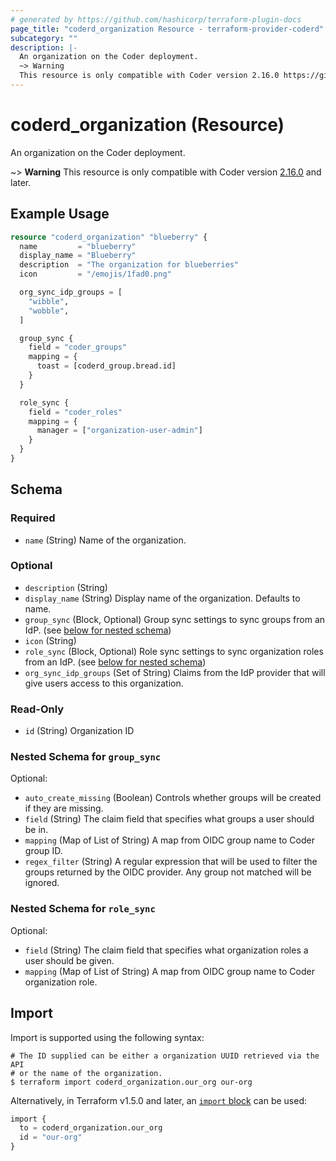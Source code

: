 ```yaml
---
# generated by https://github.com/hashicorp/terraform-plugin-docs
page_title: "coderd_organization Resource - terraform-provider-coderd"
subcategory: ""
description: |-
  An organization on the Coder deployment.
  ~> Warning
  This resource is only compatible with Coder version 2.16.0 https://github.com/coder/coder/releases/tag/v2.16.0 and later.
---
```


# coderd_organization (Resource)

An organization on the Coder deployment.

~> **Warning** This resource is only compatible with Coder version [2.16.0](https://github.com/coder/coder/releases/tag/v2.16.0) and later.

## Example Usage

```terraform
resource "coderd_organization" "blueberry" {
  name         = "blueberry"
  display_name = "Blueberry"
  description  = "The organization for blueberries"
  icon         = "/emojis/1fad0.png"

  org_sync_idp_groups = [
    "wibble",
    "wobble",
  ]

  group_sync {
    field = "coder_groups"
    mapping = {
      toast = [coderd_group.bread.id]
    }
  }

  role_sync {
    field = "coder_roles"
    mapping = {
      manager = ["organization-user-admin"]
    }
  }
}
```

<!-- schema generated by tfplugindocs -->

## Schema

### Required

- `name` (String) Name of the organization.

### Optional

- `description` (String)
- `display_name` (String) Display name of the organization. Defaults to name.
- `group_sync` (Block, Optional) Group sync settings to sync groups from an IdP. (see [below for nested schema](#nestedblock--group_sync))
- `icon` (String)
- `role_sync` (Block, Optional) Role sync settings to sync organization roles from an IdP. (see [below for nested schema](#nestedblock--role_sync))
- `org_sync_idp_groups` (Set of String) Claims from the IdP provider that will give users access to this organization.

### Read-Only

- `id` (String) Organization ID

<a id="nestedblock--group_sync"></a>

### Nested Schema for `group_sync`

Optional:

- `auto_create_missing` (Boolean) Controls whether groups will be created if they are missing.
- `field` (String) The claim field that specifies what groups a user should be in.
- `mapping` (Map of List of String) A map from OIDC group name to Coder group ID.
- `regex_filter` (String) A regular expression that will be used to filter the groups returned by the OIDC provider. Any group not matched will be ignored.

<a id="nestedblock--role_sync"></a>

### Nested Schema for `role_sync`

Optional:

- `field` (String) The claim field that specifies what organization roles a user should be given.
- `mapping` (Map of List of String) A map from OIDC group name to Coder organization role.

## Import

Import is supported using the following syntax:

```shell
# The ID supplied can be either a organization UUID retrieved via the API
# or the name of the organization.
$ terraform import coderd_organization.our_org our-org
```

Alternatively, in Terraform v1.5.0 and later, an [`import` block](https://developer.hashicorp.com/terraform/language/import) can be used:

```terraform
import {
  to = coderd_organization.our_org
  id = "our-org"
}
```
